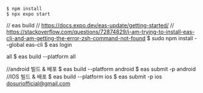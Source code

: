 ```
$ npm install
$ npx expo start
```

// eas build
// https://docs.expo.dev/eas-update/getting-started/
// https://stackoverflow.com/questions/72874829/i-am-trying-to-install-eas-cli-and-am-getting-the-error-zsh-command-not-found
$ sudo npm install --global eas-cli
$ eas login

all
$ eas build --platform all

//android 빌드 & 배포
$ eas build --platform android
$ eas submit -p android
//IOS 빌드 & 배포
$ eas build --platform ios
$ eas submit -p ios
dosuriofficial@gmail.com

```

```
